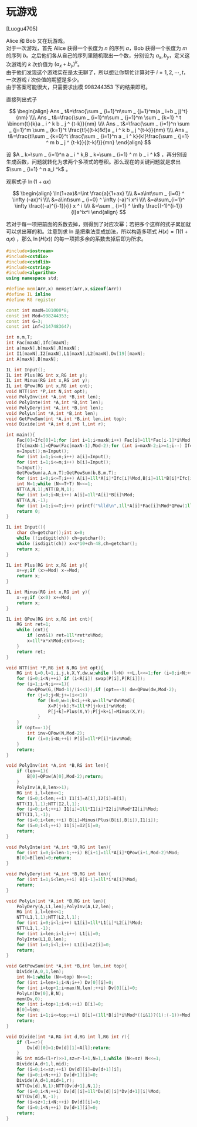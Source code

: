 # 玩游戏
[Luogu4705]

Alice 和 Bob 又在玩游戏。  
对于一次游戏，首先 Alice 获得一个长度为 $n$ 的序列 $a$，Bob 获得一个长度为 $m$ 的序列 $b$。之后他们各从自己的序列里随机取出一个数，分别设为 $a_x, b_y$，定义这次游戏的 $k$ 次价值为 $(a_x + b_y)^k$。  
由于他们发现这个游戏实在是太无聊了，所以想让你帮忙计算对于 $i = 1, 2, \cdots, t$，一次游戏 $i$ 次价值的期望是多少。  
由于答案可能很大，只需要求出模 $998244353$ 下的结果即可。

直接列出式子

$$
\begin{align}
Ans _ t&=\frac{\sum _ {i=1}^n\sum _ {j=1}^m(a _ i+b _ j)^t}{nm} \\\\
Ans _ t&=\frac{\sum _ {i=1}^n\sum _ {j=1}^m \sum _ {k=1} ^ t \binom{t}{k}a _ i ^ k b _ j ^ {t-k}}{nm} \\\\
Ans _ t&=\frac{\sum _ {i=1}^n \sum _ {j=1}^m \sum _ {k=1}^t \frac{t!}{(t-k)!k!}a _ i ^ k b _  j ^{t-k}}{nm} \\\\
Ans _ t&=\frac{t!\sum _ {k=0}^t \frac{\sum _ {i=1}^n a _ i ^ k}{k!}\frac{\sum _ {j=1} ^ m b _ j ^ {t-k}}{(t-k)!}}{mn}
\end{align}
$$

设 $A _ k=\sum _ {i=1}^n a _ i ^ k,B _ k=\sum _ {i=1} ^ m b _ i ^ k$ ，再分别设生成函数，问题就转化为求两个多项式的卷积。那么现在的关键问题就是求出 $\sum _ {i=1} ^ n a_i ^k$ 。

观察式子 $\ln (1+ax)$

$$
\begin{align}
\ln(1+ax)&=\int \frac{a}{1+ax} \\\\
&=a\int\sum _ {i=0} ^ \infty (-ax)^i \\\\
&=a\int\sum _ {i=0} ^ \infty (-a)^i x^i \\\\
&=a\sum_{i=1}^ \infty \frac{(-a)^{i-1}}{i} x ^ i \\\\
&=\sum _ {i=1} ^ \infty \frac{(-1)^{i-1}}{i}a^ix^i
\end{align}
$$

若对于每一项把前面的系数去掉，则得到了对应次幂；若把多个这样的式子累加就可以求出幂的和。注意到求 ln 是把乘法变成加法，所以构造多项式 $H(x)=\prod (1+a _ i x)$ ，那么 $\ln(H(x))$ 的每一项把多余的系数去掉后即为所求。

```cpp
#include<iostream>
#include<cstdio>
#include<cstdlib>
#include<cstring>
#include<algorithm>
using namespace std;

#define mem(Arr,x) memset(Arr,x,sizeof(Arr))
#define IL inline
#define RG register

const int maxN=101000*8;
const int Mod=998244353;
const int G=3;
const int inf=2147483647;

int n,m,T;
int Fac[maxN],Ifc[maxN];
int a[maxN],b[maxN],R[maxN];
int I1[maxN],I2[maxN],L1[maxN],L2[maxN],Dv[19][maxN];
int A[maxN],B[maxN];

IL int Input();
IL int Plus(RG int x,RG int y);
IL int Minus(RG int x,RG int y);
IL int QPow(RG int x,RG int cnt);
void NTT(int *P,int N,int opt);
void PolyInv(int *A,int *B,int len);
void PolyInte(int *A,int *B,int len);
void PolyDery(int *A,int *B,int len);
void PolyLn(int *A,int *B,int len);
void GetPowSum(int *A,int *B,int len,int top);
void Divide(int *A,int d,int l,int r);

int main(){
	Fac[0]=Ifc[0]=1;for (int i=1;i<maxN;i++) Fac[i]=1ll*Fac[i-1]*i%Mod;
	Ifc[maxN-1]=QPow(Fac[maxN-1],Mod-2);for (int i=maxN-2;i>=1;i--) Ifc[i]=1ll*Ifc[i+1]*(i+1)%Mod;
	n=Input();m=Input();
	for (int i=1;i<=n;i++) a[i]=Input();
	for (int i=1;i<=m;i++) b[i]=Input();
	T=Input();
	GetPowSum(a,A,n,T);GetPowSum(b,B,m,T);
	for (int i=0;i<=T;i++) A[i]=1ll*A[i]*Ifc[i]%Mod,B[i]=1ll*B[i]*Ifc[i]%Mod;
	int N=1;while (N<=T+T) N<<=1;
	NTT(A,N,1);NTT(B,N,1);
	for (int i=0;i<N;i++) A[i]=1ll*A[i]*B[i]%Mod;
	NTT(A,N,-1);
	for (int i=1;i<=T;i++) printf("%lld\n",1ll*A[i]*Fac[i]%Mod*QPow(1ll*n*m%Mod,Mod-2)%Mod);
	return 0;
}

IL int Input(){
	char ch=getchar();int x=0;
	while (!isdigit(ch)) ch=getchar();
	while (isdigit(ch)) x=x*10+ch-48,ch=getchar();
	return x;
}

IL int Plus(RG int x,RG int y){
	x+=y;if (x>=Mod) x-=Mod;
	return x;
}

IL int Minus(RG int x,RG int y){
	x-=y;if (x<0) x+=Mod;
	return x;
}

IL int QPow(RG int x,RG int cnt){
	RG int ret=1;
	while (cnt){
		if (cnt&1) ret=1ll*ret*x%Mod;
		x=1ll*x*x%Mod;cnt>>=1;
	}
	return ret;
}

void NTT(int *P,RG int N,RG int opt){
	RG int L=0,l=1,i,j,k,X,Y,dw,w;while (l<N) ++L,l<<=1;for (i=0;i<N;++i) R[i]=(R[i>>1]>>1)|((i&1)<<(L-1));
	for (i=0;i<N;++i) if (i<R[i]) swap(P[i],P[R[i]]);
	for (i=1;i<N;i<<=1){
		dw=QPow(G,(Mod-1)/(i<<1));if (opt==-1) dw=QPow(dw,Mod-2);
		for (j=0;j<N;j+=(i<<1))
			for (k=0,w=1;k<i;++k,w=1ll*w*dw%Mod){
				X=P[j+k];Y=1ll*P[j+k+i]*w%Mod;
				P[j+k]=Plus(X,Y);P[j+k+i]=Minus(X,Y);
			}
	}
	if (opt==-1){
		int inv=QPow(N,Mod-2);
		for (i=0;i<N;++i) P[i]=1ll*P[i]*inv%Mod;
	}
	return;
}

void PolyInv(int *A,int *B,RG int len){
	if (len==1){
		B[0]=QPow(A[0],Mod-2);return;
	}
	PolyInv(A,B,len>>1);
	RG int i,l=len<<1;
	for (i=0;i<len;++i) I1[i]=A[i],I2[i]=B[i];
	NTT(I1,l,1);NTT(I2,l,1);
	for (i=0;i<l;++i) I1[i]=1ll*I1[i]*I2[i]%Mod*I2[i]%Mod;
	NTT(I1,l,-1);
	for (i=0;i<len;++i) B[i]=Minus(Plus(B[i],B[i]),I1[i]);
	for (i=0;i<l;++i) I1[i]=I2[i]=0;
	return;
}

void PolyInte(int *A,int *B,RG int len){
	for (int i=0;i<len-1;++i) B[i+1]=1ll*A[i]*QPow(i+1,Mod-2)%Mod;
	B[0]=B[len]=0;return;
}

void PolyDery(int *A,int *B,RG int len){
	for (int i=1;i<len;++i) B[i-1]=1ll*i*A[i]%Mod;
	return;
}

void PolyLn(int *A,int *B,RG int len){
	PolyDery(A,L1,len);PolyInv(A,L2,len);
	RG int i,l=len<<1;
	NTT(L1,l,1);NTT(L2,l,1);
	for (int i=0;i<l;i++) L1[i]=1ll*L1[i]*L2[i]%Mod;
	NTT(L1,l,-1);
	for (int i=len;i<l;i++) L1[i]=0;
	PolyInte(L1,B,len);
	for (int i=0;i<l;i++) L1[i]=L2[i]=0;
	return;
}

void GetPowSum(int *A,int *B,int len,int top){
	Divide(A,0,1,len);
	int N=1;while (N<=top) N<<=1;
	for (int i=len+1;i<N;i++) Dv[0][i]=0;
	for (int i=top+1;i<max(N,len);++i) Dv[0][i]=0;
	PolyLn(Dv[0],B,N);
	mem(Dv,0);
	for (int i=top+1;i<N;++i) B[i]=0;
	B[0]=len;
	for (int i=1;i<=top;++i) B[i]=(1ll*B[i]*i%Mod*((i&1)?(1):(-1))+Mod)%Mod;
	return;
}

void Divide(int *A,RG int d,RG int l,RG int r){
	if (l==r){
		Dv[d][0]=1;Dv[d][1]=A[l];return;
	}
	RG int mid=(l+r)>>1,sz=r-l+1,N=1,i;while (N<=sz) N<<=1;
	Divide(A,d+1,l,mid);
	for (i=0;i<=sz;++i) Dv[d][i]=Dv[d+1][i];
	for (i=0;i<N;++i) Dv[d+1][i]=0;
	Divide(A,d+1,mid+1,r);
	NTT(Dv[d],N,1);NTT(Dv[d+1],N,1);
	for (i=0;i<N;++i) Dv[d][i]=1ll*Dv[d][i]*Dv[d+1][i]%Mod;
	NTT(Dv[d],N,-1);
	for (i=sz+1;i<N;++i) Dv[d][i]=0;
	for (i=0;i<N;++i) Dv[d+1][i]=0;
	return;
}
```